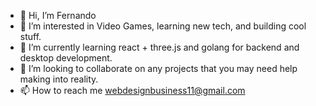 - 👋 Hi, I’m Fernando
- 👀 I’m interested in Video Games, learning new tech, and building cool stuff.
- 🌱 I’m currently learning react + three.js and golang for backend and desktop development.
- 💞️ I’m looking to collaborate on any projects that you may need help making into reality. 
- 📫 How to reach me webdesignbusiness11@gmail.com

